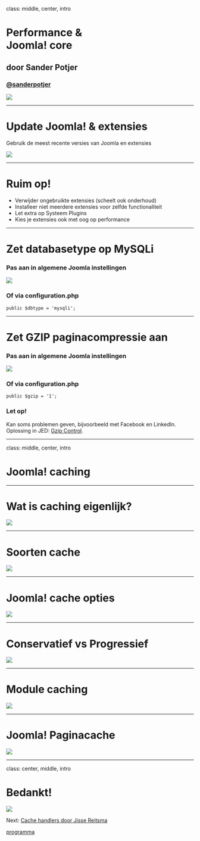 class: middle, center, intro
# Performance &amp;<br>Joomla! core
## door Sander Potjer
### <a href="http://twitter.com/sanderpotjer">@sanderpotjer</a>
<img src="images/logos.png">

---
# Update Joomla! & extensies
Gebruik de meest recente versies van Joomla en extensies

<img src="joomla_performance/sander/images/joomla-update-now.png">

---
# Ruim op!
- Verwijder ongebruikte extensies (scheelt ook onderhoud)
- Installeer niet meerdere extensies voor zelfde functionaliteit
- Let extra op Systeem Plugins
- Kies je extensies ook met oog op performance

---
# Zet databasetype op MySQLi

### Pas aan in algemene Joomla instellingen
<img src="joomla_performance/sander/images/mysqli.png">

### Of via configuration.php

`public $dbtype = 'mysqli';`

---
# Zet GZIP paginacompressie aan

### Pas aan in algemene Joomla instellingen
<img src="joomla_performance/sander/images/gzip.png">

### Of via configuration.php

`public $gzip = '1';`

### Let op!
Kan soms problemen geven, bijvoorbeeld met Facebook en LinkedIn. Oplossing in JED: <a href="https://extensions.joomla.org/extension/gzip-control/">Gzip Control</a>.

---
class: middle, center, intro
# Joomla! caching

---
# Wat is caching eigenlijk?

<img src="joomla_performance/sander/images/wat-is-cache.png">

---
# Soorten cache

<img src="joomla_performance/sander/images/soorten-cache.png">

---
# Joomla! cache opties

<img src="joomla_performance/sander/images/cache-instellingen.png">

---
# Conservatief vs Progressief

<img src="joomla_performance/sander/images/conservatief-vs-progressief.png">

---
# Module caching

<img src="joomla_performance/sander/images/module-caching.png">

---
# Joomla! Paginacache

<img src="joomla_performance/sander/images/joomla-page-cache.png">

---
class: center, middle, intro
# Bedankt!

<img src="/images/logos.png">

Next: <a href="slide.php?theme=joomla_performance&id=caching#1">Cache handlers door Jisse Reitsma</a>

<a href="joomla_performance">programma</a>